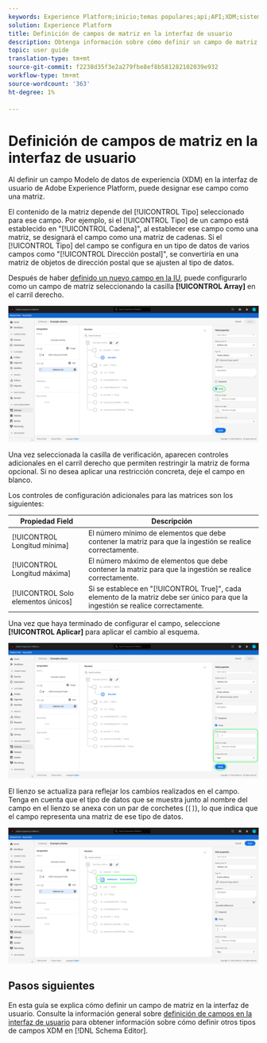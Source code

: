 ```yaml
---
keywords: Experience Platform;inicio;temas populares;api;API;XDM;sistema XDM;modelo de datos de experiencia;modelo de datos;ui;espacio de trabajo;matriz;campo;
solution: Experience Platform
title: Definición de campos de matriz en la interfaz de usuario
description: Obtenga información sobre cómo definir un campo de matriz en la interfaz de usuario del Experience Platform.
topic: user guide
translation-type: tm+mt
source-git-commit: f2238d35f3e2a279fbe8ef8b581282102039e932
workflow-type: tm+mt
source-wordcount: '363'
ht-degree: 1%

---
```



# Definición de campos de matriz en la interfaz de usuario

Al definir un campo Modelo de datos de experiencia (XDM) en la interfaz de usuario de Adobe Experience Platform, puede designar ese campo como una matriz.

El contenido de la matriz depende del [!UICONTROL Tipo] seleccionado para ese campo. Por ejemplo, si el [!UICONTROL Tipo] de un campo está establecido en &quot;[!UICONTROL Cadena]&quot;, al establecer ese campo como una matriz, se designará el campo como una matriz de cadenas. Si el [!UICONTROL Tipo] del campo se configura en un tipo de datos de varios campos como &quot;[!UICONTROL Dirección postal]&quot;, se convertiría en una matriz de objetos de dirección postal que se ajusten al tipo de datos.

Después de haber [definido un nuevo campo en la IU](./overview.md#define), puede configurarlo como un campo de matriz seleccionando la casilla **[!UICONTROL Array]** en el carril derecho.

![](../../images/ui/fields/special/array.png)

Una vez seleccionada la casilla de verificación, aparecen controles adicionales en el carril derecho que permiten restringir la matriz de forma opcional. Si no desea aplicar una restricción concreta, deje el campo en blanco.

Los controles de configuración adicionales para las matrices son los siguientes:

| Propiedad Field | Descripción |
| --- | --- |
| [!UICONTROL Longitud mínima] | El número mínimo de elementos que debe contener la matriz para que la ingestión se realice correctamente. |
| [!UICONTROL Longitud máxima] | El número máximo de elementos que debe contener la matriz para que la ingestión se realice correctamente. |
| [!UICONTROL Solo elementos únicos] | Si se establece en &quot;[!UICONTROL True]&quot;, cada elemento de la matriz debe ser único para que la ingestión se realice correctamente. |

Una vez que haya terminado de configurar el campo, seleccione **[!UICONTROL Aplicar]** para aplicar el cambio al esquema.

![](../../images/ui/fields/special/array-config.png)

El lienzo se actualiza para reflejar los cambios realizados en el campo. Tenga en cuenta que el tipo de datos que se muestra junto al nombre del campo en el lienzo se anexa con un par de corchetes (`[]`), lo que indica que el campo representa una matriz de ese tipo de datos.

![](../../images/ui/fields/special/array-applied.png)

## Pasos siguientes

En esta guía se explica cómo definir un campo de matriz en la interfaz de usuario. Consulte la información general sobre [definición de campos en la interfaz de usuario](./overview.md#special) para obtener información sobre cómo definir otros tipos de campos XDM en [!DNL Schema Editor].